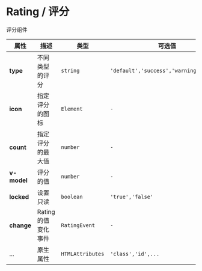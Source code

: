 # Rating / 评分

评分组件

<playground title="默认的" name="ex-rating-default"/>

<playground 
title="自定义图标"
name="ex-rating-custom"
desc="通过icon属性传入DOM设置自定义图标"
/>

<playground 
title="不同类型的"
name="ex-rating-type"
desc="通过type属性设置不同风格的组件"
/>

<attributes>

<attributes-title title="Rating Props" />

| 属性        | 描述                | 类型             | 可选值                                  | 默认      |
| ----------- | ------------------- | ---------------- | --------------------------------------- | --------- |
| **type**    | 不同类型的评分      | `string`         | `'default','success','warning','error'` | `default` |
| **icon**    | 指定评分的图标      | `Element`        | `-`                                     | `-`       |
| **count**   | 指定评分的最大值    | `number`         | `-`                                     | `5`       |
| **v-model** | 评分的值            | `number`         | `-`                                     | `0`       |
| **locked**  | 设置只读            | `boolean`        | `'true','false'`                        | `false`   |
| **change**  | Rating 的值变化事件 | `RatingEvent`    | `-`                                     | `-`       |
| ...         | 原生属性            | `HTMLAttributes` | `'class','id',...`                      | `-`       |

</attributes>
